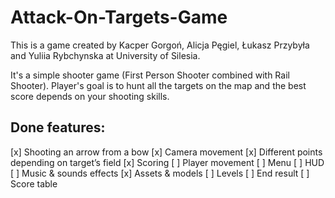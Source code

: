 # Attack-On-Targets-Game

This is a game created by Kacper Gorgoń, Alicja Pęgiel, Łukasz Przybyła and Yuliia Rybchynska at University of Silesia.

It's a simple shooter game (First Person Shooter combined with Rail Shooter). Player's goal is to hunt all the targets on the map and the best score depends on your shooting skills.

## Done features:
[x] Shooting an arrow from a bow
[x] Camera movement
[x] Different points depending on target’s field
[x] Scoring
[ ] Player movement
[ ] Menu
[ ] HUD
[ ] Music & sounds effects
[x] Assets & models
[ ] Levels
[ ] End result
[ ] Score table  
